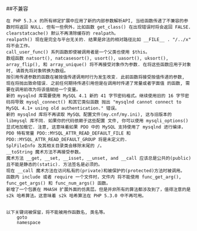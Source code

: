 ##不兼容

	在 PHP 5.3.x 的所有绑定扩展中应用了新的内部参数解析API, 当给函数传递了不兼容的参数时将返回 NULL. 但有一些例外，比如函数 get_class() 在出现错误时将会返回 FALSE.
	clearstatcache() 默认不再清除缓存的 realpath。
	realpath() 现在是完全与平台无关的. 结果是非法的相对路径比如 __FILE__ . "/../x" 将不会工作。
	call_user_func() 系列函数即使被调用者是一个父类也使用 $this。
	数组函数 natsort(), natcasesort(), usort(), uasort(), uksort(), array_flip(), 和 array_unique() 将不再接受对象作为参数. 在将这些函数应用于对象时, 请首先将对象转换为数组。
	按引用传递参数的函数在被按值传递调用时行为发生改变. 此前函数将接受按值传递的参数, 现在将抛出致命错误. 之前任何期待传递引用但是在调用时传递了常量或者字面值 的函数, 需要在调用前改为将该值赋给一个变量。
	新的 mysqlnd 库需要使用 MySQL 4.1 新的 41 字节密码格式。继续使用旧的 16 字节密码将导致 mysql_connect() 和其它类似函数 抛出 "mysqlnd cannot connect to MySQL 4.1+ using old authentication." 错误。
	新的 mysqlnd 库将不再读取 MySQL 配置文件(my.cnf/my.ini), 这与旧版本的 libmysql 库不同. 如果你的代码依赖于这些配置 文件, 你可以使用 mysqli_options() 显式地加载它. 注意, 这意味着如果 PDO 中的 MySQL 支持使用了 mysqlnd 进行编译，PDO 特有常量 PDO::MYSQL_ATTR_READ_DEFAULT_FILE 和 PDO::MYSQL_ATTR_READ_DEFAULT_GROUP 将是未定义的.
	SplFileInfo 及其相关目录类会移除末尾的 /。
	__toString 魔术方法不再接受参数。
	魔术方法 __get, __set, __isset, __unset, and __call 应该总是公共的(public)且不能是静态的(static). 方法签名是必须的。
	现在 __call 魔术方法在访问私有的(private)和被保护的(protected)方法时被调用。
	函数内 include 或者 require 一个文件时，文件内 将不能使用 func_get_arg(), func_get_args() 和 func_num_args() 函数。
	新增了一个包裹在 MHASH 扩展外面的仿真层。但是并非所有的算法都涉及到了，值得注意的是 s2k 哈希算法。这意味着 s2k 哈希算法在 PHP 5.3.0 中不再可用。


	以下关键词被保留，将不能被用作函数名, 类名等。
		goto
		namespace